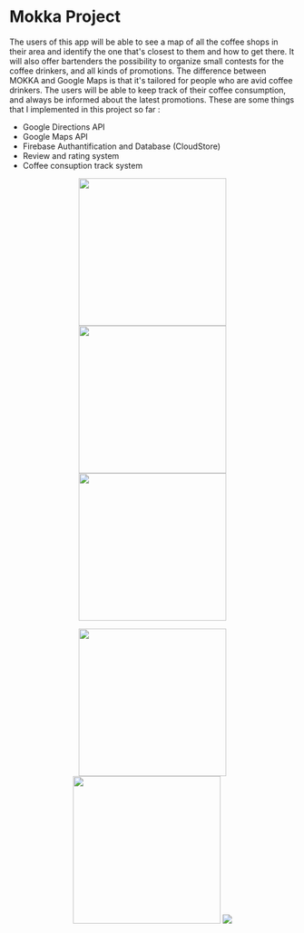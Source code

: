 # Mokka Project 

   The users of this app will be able to see a map of all the
coffee shops in their area and identify the one that's closest to them and
how to get there. It will also offer bartenders the possibility to organize
small contests for the coffee drinkers, and all kinds of promotions. The
difference between MOKKA and Google Maps is that it's tailored for people
who are avid coffee drinkers. The users will be able to keep track of their
coffee consumption, and always be informed about the latest promotions. 
These are some things that I implemented in this project so far :
 - Google Directions API
 - Google Maps API
 - Firebase Authantification and Database (CloudStore)
 - Review and rating system
 - Coffee consuption track system

<p align="middle">
  <img src="https://user-images.githubusercontent.com/53866394/66714827-84dd9d80-edc4-11e9-9f94-be1d044f0c36.png" width="260" />
  <img src="https://user-images.githubusercontent.com/53866394/66714829-87d88e00-edc4-11e9-9ab4-5532fc406fce.png" width="260" /> 
  <img src="https://user-images.githubusercontent.com/53866394/66714835-9030c900-edc4-11e9-98bb-58cb9dfd32b4.png" width="260" />
</p>


<p align="middle">
  <img src="https://user-images.githubusercontent.com/53866394/66714861-edc51580-edc4-11e9-8e46-bd7e04c52358.png" width="260" />
  <img src="https://user-images.githubusercontent.com/53866394/66714832-8c04ab80-edc4-11e9-9556-0b28b81fd03d.png" width="260" /> 
  <img src="https://user-images.githubusercontent.com/53866394/66714833-8d35d880-edc4-11e9-84c0-ff3f6fea5598.png" />
</p>







